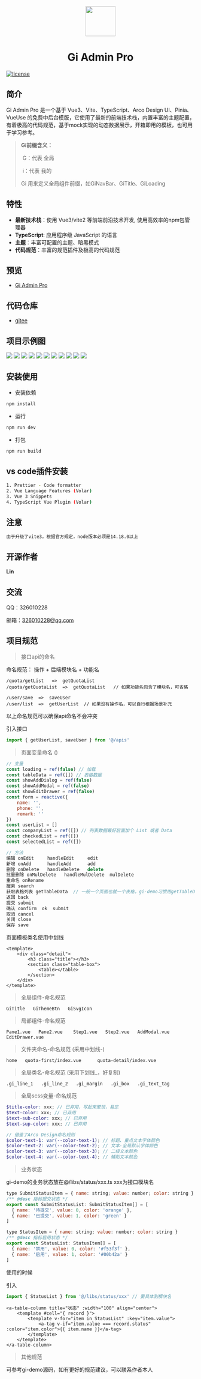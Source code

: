<div align="center">
	<img style="width: 80px;height: 80px" src="https://s1.ax1x.com/2022/05/12/OBUfSS.gif"/>
	<h1>Gi Admin Pro</h1>
</div>


[![license](https://img.shields.io/badge/license-MIT-green.svg)](./LICENSE)

## 简介

Gi Admin Pro  是一个基于 Vue3、Vite、TypeScript、Arco Design UI、Pinia、VueUse 的免费中后台模版，它使用了最新的前端技术栈，内置丰富的主题配置，有着极高的代码规范，基于mock实现的动态数据展示，开箱即用的模板，也可用于学习参考。

> **Gi前缀含义：**
>
> ​	G：代表 全局 
>
> ​	i：代表 我的     
>
> Gi 用来定义全局组件前缀，如GiNavBar、GiTitle、GiLoading

## 特性

- **最新技术栈**：使用 Vue3/vite2 等前端前沿技术开发, 使用高效率的npm包管理器
- **TypeScript**: 应用程序级 JavaScript 的语言
- **主题**：丰富可配置的主题、暗黑模式
- **代码规范**：丰富的规范插件及极高的代码规范

## 预览

- [Gi Admin Pro](http://lin0716.gitee.io/gi-demo)

  

## 代码仓库

- [gitee](https://gitee.com/lin0716/gi-demo)

## 项目示例图

<img src="https://s1.ax1x.com/2022/05/13/OrhNM4.png" />



<img src="https://s1.ax1x.com/2022/05/13/OrhRLd.png" />



<img src="https://s1.ax1x.com/2022/05/13/Orh4ot.png" />



<img src="https://s1.ax1x.com/2022/05/13/OrhLLj.png" />



<img src="https://s1.ax1x.com/2022/05/13/Or4SYV.png" />



<img src="https://s1.ax1x.com/2022/05/13/Or4CSU.png" />



<img src="https://s1.ax1x.com/2022/05/13/Or4EwR.png" />



<img src="https://s1.ax1x.com/2022/05/13/Or40XQ.png" />



<img src="https://s1.ax1x.com/2022/05/13/Or5ZuQ.png" />



<img src="https://s1.ax1x.com/2022/05/13/OyFN7j.png" />



<img src="https://s1.ax1x.com/2022/05/13/OyF49x.png" />

## 安装使用

- 安装依赖

```bash
npm install
```

- 运行

```bash
npm run dev
```

- 打包

```bash
npm run build
```
## vs code插件安装
```bash
1. Prettier - Code formatter
2. Vue Language Features (Volar)
3. Vue 3 Snippets
4. TypeScript Vue Plugin (Volar)
```
## 注意
```bash
由于升级了vite3，根据官方规定，node版本必须是14.18.0以上
```

## 开源作者

**Lin**

## 交流

QQ：326010228

邮箱：326010228@qq.com

## 项目规范

>  接口api的命名

命名规范： 操作 + 后端模块名 + 功能名

~~~
/quota/getList   =>  getQuotaList
/quota/getQuotaList  =>  getQuotaList   // 如果功能名包含了模块名，可省略

/user/save  =>  saveUser
/user/list  =>  getUserList  // 如果没有操作名，可以自行根据场景补充
~~~

以上命名规范可以确保api命名不会冲突

引入接口

~~~js
import { getUserList, saveUser } from '@/apis'
~~~



> 页面变量命名 ()

~~~js
// 变量
const loading = ref(false) // 加载
const tableData = ref([]) // 表格数据
const showAddDialog = ref(false)
const showAddModal = ref(false)
const showEditDrawer = ref(false)
const form = reactive({
    name: '',
    phone: '',
    remark: ''
})
const userList = []
const companyList = ref([]) // 列表数据最好后面加个 List 或者 Data
const checkedList = ref([])
const selectedList = ref([])

// 方法
编辑 onEdit     handleEdit     edit
新增 onAdd      handleAdd      add
删除 onDelete   handleDelete   delete
批量删除 onMulDelete   handleMulDelete  mulDelete
重命名 onRename
搜索 search
获取表格列表 getTableData  // 一般一个页面也就一个表格，gi-demo习惯用getTableData, 结合分页hooks的时候可以直接复制复用
返回 back
提交 submit
确认 confirm  ok  submit
取消 cancel
关闭 close
保存 save
~~~

页面模板类名使用中划线

~~~vue
<template>
	<div class="detail">
        <h3 class="title"></h3>
        <section class="table-box">
            <table></table>
        </section>
    </div>
</template>
~~~



> 全局组件-命名规范

~~~
GiTitle   GiThemeBtn   GiSvgIcon
~~~

 

> 局部组件-命名规范

~~~
Pane1.vue   Pane2.vue    Step1.vue   Step2.vue   AddModal.vue   EditDrawer.vue
~~~



> 文件夹命名-命名规范 (采用中划线-)

~~~
home   quota-first/index.vue      quota-detail/index.vue 
~~~



> 全局类名-命名规范 (采用下划线_，好复制)

~~~
.gi_line_1   .gi_line_2   .gi_margin   .gi_box   .gi_text_tag
~~~



> 全局scss变量-命名规范

~~~scss
$title-color: xxx; // 已弃用，写起来繁琐，易忘
$text-color: xxx; // 已弃用
$text-sub-color: xxx; // 已弃用
$text-sup-color: xxx; // 已弃用

// 借鉴了Arco Design命名规则
$color-text-1: var(--color-text-1); // 标题、重点文本字体颜色
$color-text-2: var(--color-text-2); // 文本-全局默认字体颜色
$color-text-3: var(--color-text-3); // 二级文本颜色
$color-text-4: var(--color-text-4); // 辅助文本颜色
~~~



> 业务状态

gi-demo的业务状态放在@/libs/status/xxx.ts      xxx为接口模块名

~~~js
type SubmitStatusItem = { name: string; value: number; color: string }
/** @desc 指标提交状态 */
export const SubmitStatusList: SubmitStatusItem[] = [
  { name: '待提交', value: 0, color: 'orange' },
  { name: '已提交', value: 1, color: 'green' }
]

type StatusItem = { name: string; value: number; color: string }
/** @desc 指标启用状态 */
export const StatusList: StatusItem[] = [
  { name: '禁用', value: 0, color: '#f53f3f' },
  { name: '启用', value: 1, color: '#00b42a' }
]
~~~

使用的时候

引入

~~~js
import { StatusList } from '@/libs/status/xxx' // 要具体到模块名
~~~

~~~vue
<a-table-column title="状态" :width="100" align="center">
	<template #cell="{ record }">
		<template v-for="item in StatusList" :key="item.value">
			<a-tag v-if="item.value === record.status" :color="item.color">{{ item.name }}</a-tag>
		</template>
	</template>
</a-table-column>
~~~



> 其他规范

可参考gi-demo源码，如有更好的规范建议，可以联系作者本人

